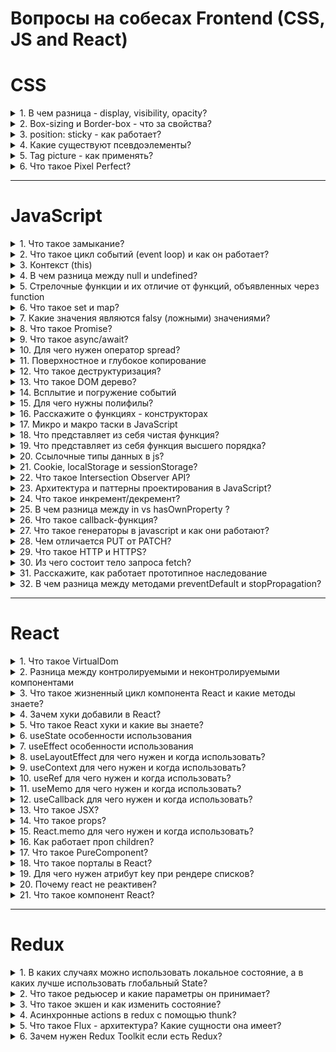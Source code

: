 # Вопросы на собесах Frontend (CSS, JS and React)

# CSS
<details>
<summary>1. В чем разница - display, visibility, opacity?</summary>

##
- display

Многоцелевое свойство, которое определяет, как элемент должен быть показан в документе.

- visibility

Предназначен для отображения или скрытия элемента, включая рамку вокруг него и фон. При скрытии элемента, хотя он и становится не виден, место, которое элемент занимает, остается за ним

- opacity

Определяет уровень прозрачности элемента веб-страницы. При частичной или полной прозрачности через элемент проступает фоновый рисунок или другие элементы, расположенные ниже полупрозрачного объекта.
##
</details>

<details>
<summary>2. Box-sizing и Border-box - что за свойства?</summary>

##
- box-sizing

Применяется для изменения алгоритма расчета ширины и высоты элемента.
```css
box-sizing: border-box;
```
На ширину блока не влияет padding и border.
##
</details>

<details>
<summary>3. position: sticky - как работает?</summary>

##
```css
position: fixed;
```
Элемент удаляется из обычного потока документа и становится выше всех других элементов обычного потока. Элемент будет всегда находится в зоне просмотра (viewport) браузера и позиционироваться относительно зоны просмотра. Положение элемента можно изменять используя свойства top, right, bottom, left и z-index.

```css
position: sticky;
```
Элемент остается в обычном потоке документа, а затем "прилипает" к ближайшему родителю с прокруткой и скроллится вместе с ним. В народе это называют "липким" элементом, который прилипает к верху экрана при прокрутке, когда прокрутка достигает этого элемента.
##
</details>

<details>
<summary>4. Какие существуют псевдоэлементы?</summary>

##
- :after, :before

создает псевдоэлемент, который является последним (:after) или первым (:before) потомком элемента. Обычно используется для создания декоративных элементов для выбранного элемента.

- :placeholder 

Псевдоэлемент позволяет стилизовать текст, который был вставлен используя атрибут placeholder для элементов форм, таких как ``input`` и ``textarea``

- :first-child, :last-child

Псевдокласс позволяет стилизовать первый или последний дочерний элемент какого-либо блока.

- :focus

Псевдокласс применяется когда человек взаимодействует с элементом форм (``form``) такими как ``input, textarea, select, button`` и ссылки. Активируется при клике мышью пользователем по элементу. При фокусе на элементе появляется обводка (``outline``) по умолчанию

- :hover

Псевдокласс срабатывает в момент наведения курсора мыши на элемент.

- :visited

Псевдокласс позволяет стилизовать посещенные ссылки.

- :active

Псевдокласс срабатывает в момент нажатия левой кнопки мыши на элемент.
##
</details>

<details>
<summary>5. Tag picture - как применять?</summary>

##
Контейнер в котором должен быть один тег `img` и элементы `source` с разными источниками и условиями отображения. Браузер подберет подходящее изображение из элемента `source` или использует источник в теге `img`, если подходящего источника не было найдено.

```css
<picture>
    <source media="(max-width: 650px)" srcset="https://htmlbase.ru/storage/app/media/travel-mobile.jpg"></source>
    <img src="https://htmlbase.ru/storage/app/media/travel.jpg" alt=""></img>
</picture>
```
##
</details>

<details>
<summary>6. Что такое Pixel Perfect?</summary>

##
Pixel Perfect — это подход в вёрстке, когда итоговый результат максимально точно, пиксель в пиксель, совпадает с дизайнерским макетом. Для этого макет сайта сохраняется как обычная картинка, после чего эта картинка накладывается поверх свёрстанного сайта при помощи специальных инструментов, например, браузерных расширений. После наложения становится очевидной разница, если она есть, между тем, как нарисовал дизайнер, и тем, что получилось в итоге.
##
</details>

---

# JavaScript
<details>
<summary>1. Что такое замыкание?</summary>

##
При создании функции и использования внутри нее переменных, эти переменные доступны только локально внутри функции. Снаружи мы не можем получить к ним доступ. На хранение таких переменных в том числе и аргументов выделяется определенная память и когда функция заканчивает свое выполнение это память очищается. Таким образом эти переменные больше не где не существуют.

Но вот если внутри одной функции создать вторую то вложенная функция получит доступ к переменным которые были объявлены во внешней функции этот механизм
и называется замыканием т е вложенная функция замыкает на себе переменные и аргументы внешней функции.

Таким образом при отработке внешней функции возвращается внутренняя которая замыкается на значения внешней и не дает памяти очистится 

Где используется: если нужно создать приватные переменные внитри другой функции. Конфиденциальность данных / эмуляция скрытых методов при помощи замыканий. Обычно используется в модульном паттерне.

Замыкание технически включает три компонента:

- внешняя функция, которая определяет некоторую область видимости и в которой определены некоторые переменные - лексическое окружение
- переменные (лексическое окружение), которые определены во внешней функции
- вложенная функция, которая использует эти переменные
```js
function outer(){         // внешняя функция
    let x = 5;            // некоторая переменная          
    function inner(){     // вложенная функция
        console.log(x++); // действия с переменной x
    };
    return inner;
}
let fn = outer();   // fn = inner, так как функция outer возвращает функцию inner, 
// переменная fn будет хранить ссылку на функцию inner. 
// При этом эта функция запомнила свое окружение - то есть внешнюю переменную x.
// вызываем внутреннюю функцию inner
fn();   // 5
fn();   // 6
fn();   // 7
let newFn = outer();  // здесь также в переменной newFn хранится ссылка
// на функцию inner и содержит уже новое значение, начиная со значения 5
newFn() // 5
newFn() // 6
```
##
</details>

<details>
<summary>2. Что такое цикл событий (event loop) и как он работает?</summary>

##
Так как движок Node.js одопоточный т.е выполнение каких либо задач выполняется по очереди один за другим.

При вызове какой-то функции она попадает в так называемый стек вызовов.В стеке вызовов хранятся функции, до которых дошёл интерпретатор, и которые надо выполнить. После выполнения всего блока (разных функции к примеру) стек станет пустым. В синхронном коде в стеке хранится вся цепочка вызовов.

Управление тем, как должны вызываться асинхронные операции, берёт на себя цикл событий (Event loop).

Цикл событий отвечает за выполнение кода, сбор и обработку событий и выполнение подзадач из очереди.
```
Стек вызовов => Web API => Очередь задач
Очередь задач => Стек вызовов
```
- **Стек вызовов** - "первым пришел, последним вышел" или "последним пришел, первым вышел", что то же самое.
- **Очередь задач** - "первым пришел, первым ушел".
##
</details>

<details>
<summary>3. Контекст (this)</summary>

## 
this - это специальная переменная, которая ссылается, на тот объект, в котором она на данный момент находится.

```js
let obj = {
   model: "toyota",
   year: 2017,
   show: function() {
   console.log(this.model) // obj.model
   }
 };
obj.show()
```
##
</details>

<details>
<summary>4. В чем разница между null и undefined?</summary>

##
Оба варианта означают пустое значение. Если мы инициализируем
переменную, но не присваиваем ей значение, туда помещается специальный
«маркер», который отображается при выводе на экран как undefined. Null
присваиваем самостоятельно.

Null - Это просто специальное значение, которое представляет собой «ничего»,
«пусто» или «значение неизвестно». Если необходимо очистить значение
переменной, мы делаем q = null.
undefined означает, что «значение не было присвоено».
##
</details>

<details>
<summary>5. Стрелочные функции и их отличие от функций, объявленных через function</summary>

## 
- Стрелочные функции не имеют argumemts.
- Синтаксис
- У стрелочных функций нет своего this. Если идет обращение к this, то он
берется снаружи.
- Не могут быть функциями – конструкторами. Т.е не могут вызываться с
помощью new
- Cтрелочную функцию можно написать в одну строку без объявления слова return
##
</details>

<details>
<summary>6. Что такое set и map?</summary>

##
Map – это коллекция, структура данных, работающая по принципу
ключ/значение, как и Object. Но основное отличие от объекта в том, что Map
позволяет использовать ключи любого типа.

Объект Set – это особый вид коллекции: «множество» значений (без ключей),
своего рода массив, где каждое значение может появляться только один раз.
##
</details>

<details>
<summary>7. Какие значения являются falsy (ложными) значениями?</summary>

##
Falsy значение – значение, которое при приведении к логическому типу
возвращает false.

```js
console.log(false)
console.log(0)
console.log('')
console.log(undefined)
console.log(null)
console.log(NaN)
console.log(BigInt(0))
```
##
</details>

<details>
<summary>8. Что такое Promise?</summary>

##
Промис (Promise) — специальный объект JavaScript, который используется для написания и обработки асинхронного кода.

Асинхронные функции возвращают объект Promise в качестве значения. Внутри промиса работает асинхронная операция, которая управляет его состоянием.\
Промисы были придуманы для решения проблемы так называемого «ада функций обратного вызова».

Промис может находиться в одном из трёх состояний:

- pending — стартовое состояние, операция стартовала;
- fulfilled — получен результат;
- rejected — ошибка.

Поменять состояние можно только один раз: перейти из pending либо в fulfilled, либо в rejected:

У промиса есть методы then() и catch(), которые позволяют выполнять код при изменении его состояния.
##
</details>

<details>
<summary>9. Что такое async/await?</summary>

##
Async/await — относительно новый способ написания асинхронного (неблокирующего) кода в JS. Им оборачивают промис. Он делает код более читаемым и чистым, чем промисы и функции обратного вызова.\
Функция, обозначенная как async всегда вернет Promise.

Ключевое слово await заставит интерпретатор JavaScript ждать до тех пор, пока
промис справа от await не выполнится. После чего оно вернёт его результат, и
выполнение кода продолжится. await нельзя использовать в обычных функциях
##
</details>

<details>
<summary>10. Для чего нужен оператор spread?</summary>

##
Спред-синтаксис (spread) ... позволяет передавать итерируемые коллекции (например, массивы или строки) как список аргументов функции или добавлять содержащиеся в них элементы в новый массив.

Спред применятся и для объектов, чтобы копировать пары ключ-значение из одного объекта в другой.

- При вызове функции использовать значения из массива как аргументы:
```js
function multiplyThreeNumbers(a, b, c) {
  return a * b * c
}

const nums = [1, 2, 3]

console.log(multiplyThreeNumbers(...nums)) // 6
```

- В массиве скопировать элементы из другого массива в новый:

```js
const donor = ['это', 'старые', 'значения']
const newArray = [...donor, 1, true, 'мама']

console.log(newArray) // ['это', 'старые', 'значения', 1, true, 'мама']
```

- У объекта скопировать свойства из другого объекта в новый:

```js
const persona = { name: 'Иван', lastName: 'Объектов'}
const userData = { ...persona, username: 'killer3000' }

console.log(userData)
// {
//    name: 'Иван',
//    lastName: 'Объектов',
//    username: 'killer3000'
// }
```
Если в массиве будет больше элементов, чем параметров функции, то будут использованы только те элементы, которые идут первыми по порядку:

```js
function multiplyThreeNumbers(a, b, c) {
  return a * b * c
}

const nums = [1, 2, 3, 5, 6]

console.log(multiplyThreeNumbers(...nums)) // 6
```
##
</details>

<details>
<summary>11. Поверхностное и глубокое копирование</summary>

##
При копировании объектов или массивов JavaScript копирует данные только на один уровень вглубь. Этот тип копирования называется поверхностным (shallow).

Если необходимо полностью скопировать сложную структуру данных, например, массив с объектами, то нужно делать глубокое (deep) или полное копирование данных. JavaScript не содержит функций для глубокого копирования, лучший вариант сделать глубокую копию — сериализовать структуру в JSON и тут же распарсить.

- Поверхностное копирование
---
```
const copy = {…obj}
```
- Глубокое копирование
---
1. Воспользоваться костыльным, медленным способом:
```js
const copy = JSON.parse(JSON.stringify(obj))
```
Такой способ подойдет для объекта без прототипа и без функций.

2. реализовать рекурсивную функцию копирования полей.
3. Воспользоваться библиотекой lodash, функцией deep clone
##
</details>

<details>
<summary>12. Что такое деструктуризация?</summary>

##
В JavaScript есть две чаще всего используемые структуры данных – это Object
и Array. Деструктурирующее присваивание – это специальный синтаксис, который
позволяет нам «распаковать» массивы или объекты в кучу переменных, так как
иногда они более удобны.
##
</details>

<details>
<summary>13. Что такое DOM дерево?</summary>

##
DOM (Document Object Model) — это специальная древовидная структура, которая позволяет управлять HTML-разметкой из JavaScript-кода. Управление обычно состоит из добавления и удаления элементов, изменения их стилей и содержимого.

Браузер создаёт DOM при загрузке страницы, складывает его в переменную document и сообщает, что DOM создан, с помощью события DOMContentLoaded. С переменной document начинается любая работа с HTML-разметкой в JavaScript.
##
</details>

<details>
<summary>14. Всплытие и погружение событий</summary>

##
- Всплытие.

Принцип всплытия очень простой. Когда на элементе происходит событие,
обработчики сначала срабатывают на нём, потом на его родителе, затем выше и так
далее, вверх по цепочке предков.

- Погружение

Стандарт DOM Events описывает 3 фазы прохода события:
1. Фаза погружения (capturing phase) – событие сначала идёт сверху вниз.
2. Фаза цели (target phase) – событие достигло целевого(исходного) элемента.
3. Фаза всплытия (bubbling stage) – событие начинает всплывать.
##
</details>

<details>
<summary>15. Для чего нужны полифилы?</summary>

##
«Полифил» – это библиотека, которая добавляет в старые
браузеры поддержку возможностей, которые в современных браузерах являются
встроенными.
##
</details>

<details>
<summary>16. Расскажите о функциях - конструкторах</summary>

## 
Функции-конструкторы являются обычными функциями. Но есть два
соглашения:
1. Имя функции-конструктора должно начинаться с большой буквы.
2. Функция-конструктор должна вызываться при помощи оператора "new".
```js
function User() {
  this.name = 'Alex'
}

const firstUser = new User()
firstUser.name === 'Alex' // true
```
Когда функция вызывается как new User(...), происходит следующее:
1. Создаётся новый пустой объект, и он присваивается this.
2. Выполняется код функции. Обычно он модифицирует this, добавляет туда
новые свойства.
3. Возвращается значение this
##
</details>

<details>
<summary>17. Микро и макро таски в JavaScript</summary>

##
- MicroTask - Promises ... выполняються раньше 
- MacroTask - SetTimeout ... выполняються позже
##
</details>

<details>
<summary>18. Что представляет из себя чистая функция?</summary>

##
Функция должна удовлетворять двум условиям, чтобы считаться «чистой»
- Каждый раз функция возвращает одинаковый результат, когда
вызывается с тем же набором аргументов
- Нет побочных эффектов (например, не изменяет внешние переменные)
##
</details>

<details>
<summary>19. Что представляет из себя функция высшего порядка?</summary>

##
Функция высшего порядка — это функция, которая может принимать другую
функцию в качестве аргумента или возвращать другую функцию в качестве
результата
##
</details>

<details>
<summary>20. Ссылочные типы данных в js?</summary>

##
Все типы данных JavaScript можно разделить на примитивные и ссылочные.

- Объекты как ссылочные типы

Одно из фундаментальных отличий объектов от примитивов заключается в том, что объекты хранятся и копируются «по ссылке», тогда как примитивные значения: строки, числа, логические значения и т.д. – всегда копируются «как целое значение».

Переменная, которой присвоен объект, хранит не сам объект, а его «адрес в памяти» – другими словами, «ссылку» на него.

При копировании переменной объекта копируется ссылка, но сам объект не дублируется.

```js
let x = [10, 9, 8];
let y = x;
x[0] = 2;

console.log(y[0]); // 2
```

- Передача объектов функциям

Когда следует уделять особое внимание ссылочным типам, возникает при передаче их в виде аргументов функциям. Ввиду того что ссылочные типы содержат ссылки на соответствующие реальные данные, аргументы функции получают копию ссылки на данные и могут, таким образом, менять оригинальные данные.

- Сравнение объектов

При использовании операции проверки равенства (==) интерпретатор сравнивает значения соответствующих переменных. Для примитивных типов это означает сравнение фактических данных.

В случае ссылочных типов переменные содержат ссылки на данные, а не сами данные. Поэтому при использовании операции проверки равенства происходит сравнение ссылок, а не объектов, на которые эти ссылки указывают. Другими словами, операция == обеспечивает проверку не того, что две переменные ссылаются на эквивалентные объекты, а того, что переменные ссылаются на один и тот же объект.

```js
var str1 = new String("abc");
var str2 = new String("abc");

console.log(strl == str2); // false
```
##
</details>

<details>
<summary>21. Cookie, localStorage и sessionStorage?</summary>

##
Существует несколько подходов к хранению данных в браузере:

1. LocalStorage, SessionStorage - это интерфейс взаимодействия с хранилищем.

**SessionStorage** похож на краткосрочные Cookie, потому что данные в этом хранилище хранятся только во время жизни текущей сессии.

**LocalStorage**, в теории, является бессрочным хранилищем данных.

- Позволяют хранить пары ключ/значение в браузере.
- Максимальный объем хранимых данных — 5 Мб.
- Что в них важно – данные, которые в них записаны, сохраняются после
обновления страницы.

Оба хранилища в качестве ключей и значений могут использовать только
строки, поэтому объекты не забываем преобразовывать с помощью JSON.stringify.

2. **Cookie** – это небольшие строки данных, которые хранятся непосредственно в браузере. Данные, хранящиеся в куках, также передаются на сервер в виде HTTP-заголовка и могут быть им изменены. 

У хранения данных в **Cookie** есть много ограничений.

- они передаются при каждом запросе к серверу.
- их размер ограничен 4096 байтами. 
- срок хранения данных по умолчанию ограничен длинной сессии.

Куки обычно устанавливаются веб-сервером при помощи заголовка Set-Cookie. 
Мы также можем получить доступ к куки непосредственно из браузера, используя свойство document.cookie.

Один из наиболее частых случаев использования куки – это **аутентификация**:

- При входе на сайт сервер отсылает в ответ HTTP-заголовок Set-Cookie для того, чтобы установить куки со специальным уникальным идентификатором сессии («session identifier»).
- Во время следующего запроса к этому же домену браузер посылает на сервер HTTP-заголовок Cookie.
- Таким образом, сервер понимает, кто сделал запрос.
##
</details>

<details>
<summary>22. Что такое Intersection Observer API?</summary>

##
Intersection Observer API (IOA) позволяет приложению асинхронно наблюдать за пересечением элемента (target) с его родителем (root) или областью просмотра (viewport). Другими словами, этот API обеспечивает вызов определенной функции каждый раз при пересечении целевого элемента с root или viewport.

Примеры использования:

- «ленивая» или отложенная загрузка изображений
- бесконечная прокрутка страницы
- получение информации о видимости рекламы для целей расчета стоимости показов
- запуск процесса или анимации, находящихся в поле зрения пользователя

Для начала работы с IOA необходимо с помощью конструктора создать объект-наблюдатель с двумя параметрами — функцией обратного вызова и настройками

```js
// настройки
let options = {
    root: document.querySelector('.scroll-list'),
    rootMargin: '5px',
    threshold: 0.5
}

// функция обратного вызова
let callback = function(entries, observer){
    ...
}

// наблюдатель
let observer = new IntersectionObserver(callback, options)
```

Настройки:

- root — элемент, который выступает в роли области просмотра для target (предок целевого элемента или null для viewport)
- rootMargin — отступы вокруг root (margin в CSS, по умолчанию все отступы равны 0)
- threshold — число или массив чисел, указывающий допустимый процент пересечения target и root

Далее создается целевой элемент, за которым наблюдает observer:

```js
let target = document.querySelector('.list-item')
observer.observe(target)
```

Вызов callback возвращает объект, содержащий записи об изменениях, произошедших с целевым элементом:

```js
let callback = (entries, observer) => {
    entries.forEach(entry => {
        // entry (запись) - изменение
        //   entry.boundingClientRect
        //   entry.intersectionRatio
        //   entry.intersectionRect
        //   entry.isIntersecting
        //   entry.rootBounds
        //   entry.target
        //   entry.time
    })
}
```
##
</details>

<details>
<summary>23. Архитектура и паттерны проектирования в JavaScript? </summary>

##
В сфере разработки программного обеспечения паттерн проектирования — это повторяемая архитектурная конструкция, представляющая собой решение проблемы проектирования в рамках некоторого часто возникающего контекста.

**Архитектура приложения** — это набор решений о том, как модули приложения будут общаться друг с другом и с внешним миром.

Архитектура включает в себя подходы: ограничения, правила и эвристики, которым надо следовать при написании кода.

Часто используемое решение: React/Redux, который использует однонаправленный поток данных на основе архитектуры Flux.

**Паттерн проектирования** — шаблонное решение частой архитектурной проблемы.

Область ответственности паттернов проектирования меньше, чем у архитектуры в целом. Паттерны помогают нам решать проблемы на более «низком уровне», ближе к непосредственно коду. Архитектура же решает проблемы проектирования всей системы в целом.

**Модули в ES6**.

Модули ES6 хранятся в файлах. Один файл может содержать лишь один модуль. Всё, что находится внутри модуля, по умолчанию является приватным. Функции, переменные и классы можно делать публичными с использованием ключевого слова export. Код внутри модуля всегда выполняется в строгом режиме.

Пример:
```js
export {multiply, divide};
import { sum, multiply } from './utils.js';
```

Виды паттернов:

- Фабрика

Фабрика создаёт объект, избавляя нас от необходимости знать детали создания.
Фабрика в программировании принимает от нас сигнал, что надо создать объект, и создаёт его, инкапсулируя логику создания внутри себя.

Пример:
```js
function createGuitar(stringsCount = 6) {
  return {
    strings: stringsCount,
    frets: 24,
    fretBoardMaterial: 'кедр',
    boardMaterial: 'клён',
  }
}
```

- Декоратор 

Декоратор позволяет динамически менять поведение объекта в рантайме. Используйте декораторы для выделения повторяющейся и расширяющей поведение объектов логики. Особенно это полезно для выделения кода, который можно использовать в разных модулях и задачах.

```js
const updateWithLogging = loggingDecorator(update)
updateWithLogging('Мария', 'test@test.com')
// Логирую... Мария, test@test.com
console.log(user)
// {name: 'Мария', email: 'test@test.com'}
```
##
</details>

<details>
<summary>24. Что такое инкремент/декремент? </summary>

##
Одной из наиболее частых числовых операций является увеличение или уменьшение на единицу.

Для этого существуют даже специальные операторы:

- **Инкремент** ++ увеличивает переменную на 1:
```js
let counter = 2;
counter++;        // работает как counter = counter + 1, просто запись короче
console.log( counter ); // 3
```
- **Декремент** -- уменьшает переменную на 1:
```js
let counter = 2;
counter--;        // работает как counter = counter - 1, просто запись короче
console.log( counter ); // 1
```
- Если результат оператора не используется, а нужно только увеличить/уменьшить переменную, тогда без разницы, какую форму использовать:
```js
let counter = 0;
counter++;
++counter;
console.log( counter ); // 2, обе строки сделали одно и то же
```
- Если хочется тут же использовать результат, то нужна префиксная форма:
```js
let counter = 0;
console.log( ++counter ); // 1
```
- Если нужно увеличить и при этом получить значение переменной до увеличения – нужна постфиксная форма:
```js
let counter = 0;
console.log( counter++ ); // 0
```
##
</details>

<details>
<summary>25. В чем разница между in vs hasOwnProperty ? </summary>

##
Метод hasOwnProperty() возвращает логическое значение, указывающее, содержит ли объект указанное свойство.

```js
obj.hasOwnProperty(prop)
```

Оператор in возвращает true, если свойство содержится в указанном объекте или в его цепочке прототипов.

```js
prop in object
```

Каждый объект, произошедший от `Object`, наследует метод `hasOwnProperty`. Этот метод может использоваться для определения того, содержит ли объект указанное свойство в качестве собственного свойства объекта; в отличие от оператора `in`, этот метод не проверяет существование свойств в цепочке прототипов объекта.
##
</details>

<details>
<summary>26. Что такое callback-функция?</summary>

##
коллбэк — это функция, которая должна быть выполнена после того, как другая функция завершила выполнение (отсюда и название: callback — функция обратного вызова). Любая функция, которая передается как аргумент, называется callback-функцией.
##
</details>

<details>
<summary>27. Что такое генераторы в javascript и как они работают?</summary>

##
Генераторы могут порождать (yield) множество значений одно за другим, по
мере необходимости. Генераторы отлично работают с перебираемыми объектами и
позволяют легко создавать потоки данных.

Для объявления генератора используется специальная синтаксическая
конструкция: function*, которая называется «функция-генератор»

```js
function* generateFuncion () {
   yield 1;
   yield 2;
   return 3;
}
```
Основным методом генератора является `next()`. При вызове он запускает
выполнение кода до ближайшей инструкции `yield` <значение> (значение может
отсутствовать, в этом случае оно предполагается равным `undefined`). По достижении
`yield` выполнение функции приостанавливается, а соответствующее значение –
возвращается во внешний код

```js
let generator = generateFuncion()
let one = generator.next()
```
##
</details>

<details>
<summary>28. Чем отличается PUT от PATCH?</summary>

##
PUT, выбирается из базы сущность и обновляются её поля, при чём все сразу.

PATCH, тоже самое, только обновляются не все поля, а выборочно.
##
</details>

<details>
<summary>29. Что такое HTTP и HTTPS?</summary>

##
HTTP — это протокол передачи данных (гипертекстовой разметки) между браузером и сервером: страниц, файлов, видеозаписей. HTTPS — это тот же HTTP, но с добавленными методами шифрования данных и проверки безопасности. Встретить сейчас ресурс на HTTP довольно сложно — им не доверяют ни пользователи, ни браузеры, ни поисковики.

Протоколы TLS (Transport Layer Security) — криптографические. Это значит, что они позволяют шифровать данные, в нашем случае те, что передаются между браузером и сервером. Расшифровать эти данные могут только сервер и браузер, для всех остальных это будет набор нечитаемых символов.
##
</details>

<details>
<summary>30. Из чего состоит тело запроса fetch?</summary>

##
Функция fetch() принимает два параметра:

- url — адрес, по которому нужно сделать запрос;
```js
fetch('http://jsonplaceholder.typicode.com/posts')
```
- options (необязательный) — объект конфигурации, в котором можно настроить метод запроса, тело запроса, заголовки и многое другое.
```js
fetch('https://jsonplaceholder.typicode.com/posts', {
  method: 'POST', // Здесь так же могут быть GET, PUT, DELETE
  body: JSON.stringify(newPost), // Тело запроса в JSON-формате
  headers: {
    // Добавляем необходимые заголовки
    'Content-type': 'application/json; charset=UTF-8',
  },
```
По умолчанию fetch() запросы не включают в себя cookies и потому авторизованные запросы на сервере могут не пройти. Для этого необходимо добавить в настройку поле credentials:
```js
fetch('https://somesite.com/admin', {
  method: 'GET',
  // или 'same-origin' если можно делать такие запросы только в пределах этого домена
  credentials: 'include',
})
```
##
</details>

<details>
<summary>31. Расскажите, как работает прототипное наследование</summary>

##
Все объекты в JavaScript имеют свойство __proto__, которое является ссылкой на другой объект. Когда происходит обращение к свойству объекта, и если свойство не найдено в этом объекте, то механизм JavaScript просматривает прототип объекта, затем прототип прототипа и т.д. До тех пор, пока не найдет определенное свойство на одном из прототипов или до тех пор, пока он не достигнет конца цепочки прототипов.
##
</details>

<details>
<summary>32. В чем разница между методами preventDefault и stopPropagation?</summary>

##
Метод `preventDefault` отключает стандартную обработку события браузером, а метод `stopPropagation` - распространение события, т.е. запуск родительских по отношению к элементу, в котором возникло событие, обработчиков.

Например, "дефолтная" обработка события `submit` элемента `form` предполагает отправку данных формы и перезагрузку страницы.
```js
<form id="formEl">
  <input type="text" id="inputEl" />
  <button>Отправить</button>
</form>
```
```js
formEl.onsubmit = (e) => {
  e.preventDefault()
  alert(inputEl.value || 'hello world')
}
```
Событие поднимается от целевого элемента до `window` через всех его предков. Элементы, через которые проходит событие (путь события), содержится в свойстве `event.path`.
```js
<div id="outerBox">
  <div id="innerBox">
    <button id="firstButtonEl">Сначала нажми на меня</button>
    <button id="secondButtonEl">А потом на меня</button>
  </div>
</div>
```
```js
window.onclick = (e) => {
  console.log(`Событие #${e.eventNum} достигло объекта "window"`)
}
outerBox.onclick = (e) => {
  console.log(`Событие #${e.eventNum} достигло внешнего контейнера`)
}
innerBox.onclick = (e) => {
  console.log(`Событие #${e.eventNum} достигло внутреннего контейнера`)
}
firstButtonEl.onclick = (e) => {
  console.log('Возникло событие нажатия первой кнопки')
  e.eventNum = '1'
}
secondButtonEl.onclick = (e) => {
  // !
  e.stopPropagation()
  console.log('Возникло событие нажатия второй кнопки')
  e.eventNum = '2'
}
firstButtonEl.click()
/*
  Возникло событие нажатия первой кнопки
  Событие #1 достигло внутреннего контейнера
  Событие #1 достигло внешнего контейнера
  Событие #1 достигло объекта "window"
*/
secondButtonEl.click()
// Возникло событие нажатия второй кнопки
```
##
</details>

---

# React

<details>
<summary>1. Что такое VirtualDom</summary>

##
VirtualDOM это копия DOM дерева и вместо того, чтобы взаимодействовать с
DOM напрямую, мы работаем с его легковесной копией. Мы можем вносить
изменения в копию, исходя из наших потребностей, а после этого React применяет
изменения к реальному DOM.

При этом происходит сравнение DOM-дерева с его виртуальной копией,
определяется разница и запускается перерисовка того, что было изменено.

Такой подход работает быстрее, потому как не включает в себя все
тяжеловесные части реального DOM.
##
</details>

<details>
<summary>2. Разница между контролируемыми и неконтролируемыми компонентами</summary>

##
В HTML элементы формы, **такие как input, textarea и select**, обычно
поддерживают собственное состояние и обновляют его в соответствии с
пользовательскими входными данными. В React изменяемое состояние обычно
хранится в свойстве state компонентов и обновляется только с помощью setState().

Мы можем объединить всё это вместе, сделав состояние React «единственным
источником данных (истины)». Затем компонент React, который отрисовывает
форму, также контролирует, что происходит в этой форме при последующем вводе
данных пользователем. Элемент поля ввода формы, значение которого
контролируется React подобным образом, называется **«контролируемым
компонентом»**.

Вместо того, чтобы писать обработчик события для каждого обновления
состояния, вы можете использовать неуправляемый компонент и читать значения
из DOM через ref

Неуправляемые компоненты опираются на DOM в качестве источника данных и могут быть удобны при интеграции React с кодом, не связанным с React. Количество кода может уменьшиться, правда, за счёт потери в его чистоте. Поэтому в обычных ситуациях мы рекомендуем использовать управляемые компоненты.
##
</details>

<details>
<summary>3. Что такое жизненный цикл компонента React и какие методы знаете?</summary>

##
Каждый компонент React проходит несколько стадий в процессе своей жизни: он создаётся, затем добавляется в DOM, получает пропсы, и, наконец, удаляется из дерева. Этот процесс называют жизненным циклом компонента (Component Lifecycle). React предоставляет набор методов, которые позволяют встроиться в этот процесс.

Существует четыре различных этапа жизненного цикла компонента React:
1. Инициализация: На этом этапе компонент React готовит установку
начального состояния и параметров по умолчанию.
2. Монтирование: Компонент React готов для монтирования в DOM
браузера. Этот этап охватывает методы жизненного цикла
componentWillMount и componentDidMount.
3. Обновление: На этом этапе компонент обновляется двумя способами,
отправляя новые свойства и обновляя состояние. Этот этап охватывает
методы жизненного цикла shouldComponentUpdate, componentWillUpdate
и componentDidUpdate.
4. Размонтирование: На этом последнем этапе компонент не нужен и
отключается из DOM браузера. Этот этап включает метод жизненного
цикла componentWillUnmount.
##
</details>

<details>
<summary>4. Зачем хуки добавили в React?</summary>

##
С помощью хуков мы можем извлечь логику состояния из компонента, чтобы её протестировать или повторно использовать. Хуки позволяют нам повторно использовать логику состояния, не затрагивая дерево компонентов. Благодаря этому, хуки легко использовать в разных компонентах и делиться ими с сообществом (К примеру кастомные хуки для валидации форм). 

Хуки позволяют использовать состояние и другие функции жизненного цикла при использовании функциональных компонентов вместо классов. Меньше кода и повышая читабельность компонентов.
##
</details>

<details>
<summary>5. Что такое React хуки и какие вы знаете?</summary>

##
Хук — это специальная функция, которая позволяет «подцепиться» к возможностям
React.
Основные React хуки:
- useState;
- useEffect;
- useContext;
- useRef;
- useMemo;
- useCallback;
##
</details>

<details>
<summary>6. useState особенности использования</summary>

##
Хук useState предоставляет функциональным компонентам доступ к состоянию React.

Он возвращает значение с состоянием и функцию для его обновления.
Во время первоначального рендеринга возвращаемое состояние (state)
совпадает со значением, переданным в качестве первого аргумента (initialState).

Функция setState используется для обновления состояния. Она принимает новое
значение состояния и ставит в очередь повторный рендер компонента. Функция
setState может принимать параметром, как и новое значение, так и функцию callback,
которая параметром принимает предыдущее значение.
##
</details>

<details>
<summary>7. useEffect особенности использования</summary>

##
Хук эффекта даёт вам возможность выполнять побочные эффекты в
функциональном компоненте. useEffect - Мутации, подписки, таймеры, логирование
и другие побочные эффекты не допускаются внутри основного тела функционального компонента (называемого этапом рендеринга React). Это приведёт к запутанным
ошибкам и несоответствиям в пользовательском интерфейсе.

Вместо этого рекомендуется использовать useEffect. Функция, переданная в
useEffect, будет запущена после того, как рендер будет зафиксирован на экране или
же если передать вторым параметром массив зависимостей, то функция будет
вызываться каждый раз после изменения одной из зависимостей.
##
</details>

<details>
<summary>8. useLayoutEffect для чего нужен и когда использовать?</summary>

##
Сигнатура идентична useEffect, но этот хук запускается синхронно после всех изменений DOM. Используйте его для чтения макета из DOM и синхронного повторного рендеринга. Обновления, запланированные внутри useLayoutEffect, будут полностью применены синхронно перед тем, как браузер получит шанс осуществить отрисовку.

Предпочитайте стандартный useEffect, когда это возможно, чтобы избежать блокировки визуальных обновлений.
##
</details>

<details>
<summary>9. useContext для чего нужен и когда использовать?</summary>

##
В типичном React-приложении данные передаются сверху вниз (от родителя к
дочернему компоненту) с помощью пропсов. Однако, подобный способ
использования может быть чересчур громоздким для некоторых типов пропсов
(например, выбранный язык, UI-тема), которые необходимо передавать во многие
компоненты в приложении. Контекст предоставляет способ делиться такими
данными между компонентами без необходимости явно передавать пропсы через
каждый уровень дерева.

Компонент, вызывающий useContext, всегда будет перерендериваться при
изменении значения контекста. Если повторный рендер компонента затратен, вы
можете оптимизировать его с помощью мемоизации.
##
</details>

<details>
<summary>10. useRef для чего нужен и когда использовать?</summary>

##
useRef возвращает изменяемый ref-объект, свойство .current которого
инициализируется переданным аргументом (initialValue). Возвращённый объект будет сохраняться в течение всего времени жизни компонента и не будет изменяться
от рендера к рендеру.

Обычный случай использования — это доступ к потомку в императивном
стиле. Т.е. используя ref, мы можем явно обратиться к DOM элементу.

Пример использования:
```js
function TextInputWithFocusButton() {
  const inputEl = useRef(null);
  const onButtonClick = () => {
    // `current` указывает на смонтированный элемент `input`
    inputEl.current.focus();
  };
  return (
    <>
      <input ref={inputEl} type="text" />
      <button onClick={onButtonClick}>Установить фокус на поле ввода</button>
    </>
  );
}
```
##
</details>

<details>
<summary>11. useMemo для чего нужен и когда использовать?</summary>

##
useMemo используется для того, чтобы закешировать\замемоизировать результат вычислений.

Пример использования:
```js
const memoizedValue = useMemo(() => computeExpensiveValue(a, b), [a, b]);
```
Предназначен для оптимизации проекта.
Этот хук возвращает не саму функцию, а результат её выполнения.
Таким образом, `useMemo` используется для сохранения результатов тяжёлых вычислений, например обработка массива. 

Передайте «создающую» функцию и массив зависимостей. `useMemo` будет
повторно вычислять мемоизированное значение только тогда, когда значение какой либо из зависимостей изменилось.

Первым параметром функция принимает callback, в котором проходят вычисления, а
вторым массив зависимостей, функция будет повторно проводить вычисления
только при изменении хотя бы одной из зависимостей
##
</details>

<details>
<summary>12. useCallback для чего нужен и когда использовать?</summary>

##
Хук useCallback вернёт мемоизированную версию колбэка, который
изменяется только, если изменяются значения одной из зависимостей. **Это полезно
при передаче колбэков оптимизированным дочерним компонентам, которые
полагаются на равенство ссылок для предотвращения ненужных рендеров.**

useCallback получает на функцию и массив аргументов, и возвращает одну и туже функцию, до тех пор, пока аргументы не изменились. **useCallback используется, когда важна постоянность ссылок на функцию.** 
##
</details>

<details>
<summary>13. Что такое JSX?</summary>

##
JSX — расширение синтаксиса JavaScript. Этот синтаксис выглядит как язык шаблонов, но наделён всеми языковыми возможностями JavaScript. В результате компиляции JSX и вызова React.createElement() возникают простые объекты — «React-элементы».

Это некое расширение языка упрощающее восприятие кода и разработку 
##
</details>

<details>
<summary>14. Что такое props?</summary>

##
Props (обьект js) – данные, которые передаются в компонент из родительского. Props
доступны только для чтения и не могут быть изменены.
##
</details>

<details>
<summary>15. React.memo для чего нужен и когда использовать?</summary>

##
React.memo — это компонент высшего порядка.

Если ваш компонент всегда рендерит одно и то же при неменяющихся
пропсах, вы можете обернуть его в вызов React.memo для повышения
производительности в некоторых случаях, мемоизируя тем самым результат. Это
значит, что React будет использовать результат последнего рендера, избегая
повторного рендеринга.

React.memo затрагивает только изменения пропсов. Если функциональный
компонент обёрнут в React.memo и использует useState, useReducer или useContext,
он будет повторно рендериться при изменении состояния или контекста.
##
</details>

<details>
<summary>16. Как работает проп children?</summary>

##
Некоторые компоненты не знают своих потомков заранее. Это особенно характерно для таких компонентов, как Sidebar, которые представляют из себя как бы «коробку», в которую можно что-то положить. Для таких компонентов мы рекомендуем использовать специальный проп children, который передаст дочерние элементы сразу на вывод
##
</details>

<details>
<summary>17. Что такое PureComponent?</summary>

##
**PureComponent** при грамотном использовании может значительно повысить производительность ваших приложений, а в противном случае неслабо так навредить.

При работе с обычным компонентом, вы меняете его состояние, а соответственно вызываете ре-рендер, использую встроенную функцию setState. При этом, повторная отрисовка происходит в любом случае. Для, того, что бы это контролировать, вы можете использовать **shouldComponentUpdate**, и прописать там свою логику обработки нового state и новых props.

- shouldComponentUpdate()

Используйте shouldComponentUpdate(), чтобы указать необходимость следующего рендера на основе изменений состояния и пропсов. По умолчанию происходит повторный рендер при любом изменении состояния. В большинстве случаев вы должны полагаться на это поведение.
shouldComponentUpdate() вызывается перед рендером, когда получает новые пропсы или состояние. Значение по умолчанию равно true. Этот метод не вызывается при первом рендере или когда используется forceUpdate().

Этот метод принимает два аргумента (**shouldComponentUpdate**): nextProps и nextState, которые вы можете сравнить с актуальными пропсами и стейтом, и описать логику, в каком случае нужно вызывать обновление компонента, а каком нет.

В **React.Component** данный метод всегда возвращает true, если только вы сами, в ручную, не опишите необходимые проверки. Из-за этого, любой вызов setState, или получение новых props, будут вызывать ре-рендер.

При работе с **React.PureComponent** ситуация другая. Он выполняет “неглубокую” проверку в shouldComponentUpdate (это уже реализовано “из коробки”), и, если данные были изменены, то только тогда срабатывает обновление.

Поскольку проверка “поверхностная”, то и полного сравнения объектов не происходит, сравниваются лишь ссылки на них. Это значит, что если вы, например, не передадите новые пропсы, а просто измените старые “напрямую”, то PureComponent выдаст false в shouldComponentUpdate, и никакого обновления не произойдёт.

Ещё одна проблема с PureComponent заключается в том, что он может блокировать обновления и всех потомков, если shouldComponentUpdate вернул false.

Если метод render() вашего React-компонента всегда рендерит одинаковый результат при одних и тех же пропсах и состояниях, для повышения производительности в некоторых случаях вы можете использовать React.PureComponent.
##
</details>

<details>
<summary>18. Что такое порталы в React?</summary>

##
Порталы позволяют рендерить дочерние элементы в DOM-узел, который находится вне DOM-иерархии родительского компонента.

```js
ReactDOM.createPortal(child, container)
```

Первый аргумент (child) — это любой React-компонент, который может быть отрендерен, такой как элемент, строка или фрагмент. Следующий аргумент (container) — это DOM-элемент.

Типовой случай применения порталов — когда в родительском компоненте заданы стили overflow: hidden или z-index, но вам нужно чтобы дочерний элемент визуально выходил за рамки своего контейнера. Например, диалоги, всплывающие карточки и всплывающие подсказки.
##
</details>

<details>
<summary>19. Для чего нужен атрибут key при рендере списков?</summary>

##
Ключи (keys) помогают React определять, какие элементы были изменены, добавлены или удалены. Их необходимо указывать, чтобы React мог сопоставлять элементы массива с течением времени.

Лучший способ выбрать ключ — это использовать строку, которая будет явно отличать элемент списка от его соседей. Чаще всего вы будете использовать ID из ваших данных как ключи. Когда у вас нет заданных ID для списка, то в крайнем случае можно использовать индекс элемента как ключ.
##
</details>

<details>
<summary>20. Почему react не реактивен?</summary>

##
React назван так потому, что реагирует на изменения состояния компонентов. Все же он делает это не реактивно, а, скорее, по графику.

Помните, что входными данными для render() являются свойства (props) и внутреннее состояние, которое может быть обновлено в любое время.

Когда для render меняются входные данные, меняется и результат ее выполнения.

React.js ведет запись жизненного цикла компонента. Когда React.js видит, что один рендер отличается от другого, он переводит разницу между своим виртуальным представлением в операции с DOM API, которые будут отрисованы в документе.

Не отслеживает в реальном времени изменения переменных.
##
</details>

<details>
<summary>21. Что такое компонент React?</summary>

##
- Компонент React – это класс, который наследуется от класса React.Component 
- Функция render возвращает HTML разметку, то что будет отрисовано в браузере. Класс-компонент без функции render существовать не может, это его интерфейс.
##
</details>

---

# Redux

<details>
<summary>1. В каких случаях можно использовать локальное состояние, а в каких
лучше использовать глобальный State?</summary>

##
Локальное состояние рекомендуется использовать в тех случаях, когда оно
используется только в рамках 1го компонента и не планируется передавать его в
других компоненты. Также локальное состояние используется в компоненте какогото отдельного элемента списка. Если же декомпозиция на компоненты предполагает
вложенность с передачей данных по иерархии, то лучше использовать global state
##
</details>

<details>
<summary>2. Что такое редьюсер и какие параметры он принимает?</summary>

##
Reducer это чистая функция, которая принимает параметрами state и action.
Внутри редюсера мы отслеживаем тип полученного actions и в зависимости от него
мы изменяем состояние и возвращаем новый объект состояния.
##
</details>

<details>
<summary>3. Что такое экшен и как изменить состояние?</summary>

##
Action - это простой js объект, у которого обязательно должно быть поле с типом.
```js
{type: “SET_PAGE”}
```
Также опционально можно добавить какие-то данные. Для того что бы
изменить состояние необходимо вызвать функцию dispatch, в которую передаем
action.
##
</details>

<details>
<summary>4. Асинхронные actions в redux с помощью thunk?</summary>

##
Для того, чтобы использовать redux thunk необходимо подключить его как
middleware. Action creators должны возвращать не просто объект, а функцию, которая
параметром принимает dispatch.
##
</details>

<details>
<summary>5. Что такое Flux - архитектура? Какие сущности она имеет?</summary>

##
Flux-архитектура — архитектурный подход или набор шаблонов программирования для построения пользовательского интерфейса веб-приложений, сочетающийся с реактивным программированием и построенный на однонаправленных потоках данных.

Основной отличительной особенностью Flux является односторонняя направленность передачи данных между компонентами Flux-архитектуры. Архитектура накладывает ограничения на поток данных, в частности, исключая возможность обновления состояния компонентов самими собой. Такой подход делает поток данных предсказуемым и позволяет легче проследить причины возможных ошибок в программном обеспечении.

В минимальном варианте Flux-архитектура может содержать три слоя, взаимодействующие по порядку:

- Действия (англ. actions) — выражение событий (часто для действий используются просто имена — строки, содержащие некоторый «глагол»). Диспетчеры передают действия нижележащим компонентам (хранилищам) по одному. Новое действие не передаётся пока предыдущее полностью не обработано компонентами. Действия из-за работы источника действия, например, пользователя, поступают асинхронно, но их диспетчеризация явлется синхронным процессом. Кроме имени (англ. name), действия могут иметь полезную нагрузку (англ. payload), содержащую относящиеся к действию данные.
- Диспетчер/Диспатчер (англ. dispatcher) предназначен для передачи действий хранилищам. В упрощённом варианте диспетчер может вообще не выделяться, как единственный на всё приложение. В диспетчере хранилища регистрируют свои функции обратного вызова (callback) и зависимости между хранилищами.
- Хранилище (англ. store) является местом, где сосредоточено состояние (англ. state) приложения. Остальные компоненты, согласно Flux, не имеют значимого (с точки зрения архитектуры) состояния. Изменение состояния хранилища происходит строго на основе данных действия и старого состояния хранилища при помощи чистых функций.
- Представление (англ. view) — компонент, обычно отвечающий за выдачу информации пользователю. Во Flux-архитектуре, которая может технически не касаться внутреннего устройства представлений вообще, это — конечная точка потоков данных. Для информационной архитектуры важно только, что данные попадают в систему (то есть, обратно в хранилища) только через действия.
##
</details>

<details>
<summary>6. Зачем нужен Redux Toolkit если есть Redux?</summary>

##
Он был разработан для решения трех главных проблем:

- Слишком сложная настройка хранилища (store)
- Для того, чтобы заставить Redux делать что-то полезное, приходится использовать дополнительные пакеты
- Слишком много шаблонного кода (boilerplate)
##
</details>
